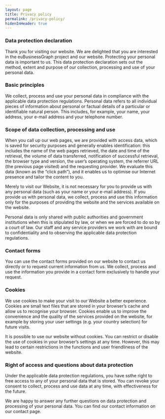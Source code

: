 ```yaml
---
layout: page
title: Privacy policy
permalink: /privacy-policy/
hidenInHeader: true
---
```


### Data protection declaration

Thank you for visiting our website. We are delighted that you are interested in the euBusinessGraph project and our website. Protecting your personal data is important to us. This data protection declaration sets out the method, extent and purpose of our collection, processing and use of your personal data.

### Basic principles

We collect, process and use your personal data in compliance with the applicable data protection regulations. Personal data refers to all individual pieces of information about personal or factual details of a particular or identifiable natural person. This includes, for example, your name, your address, your e-mail address and your telephone number.

### Scope of data collection, processing and use

When you call up our web pages, we are provided with access data, which is saved for security purposes and generally enables identification: this includes the name of the web pages retrieved, the date and time of the retrieval, the volume of data transferred, notification of successful retrieval, the browser type and version, the user’s operating system, the referrer URL (the previous page visited) and the requesting provider. We evaluate this data (known as the “click path”), and it enables us to optimise our Internet presence and tailor the content to you.

Merely to visit our Website, it is not necessary for you to provide us with any personal data (such as your name or your e-mail address). If you provide us with personal data, we collect, process and use this information only for the purposes of providing the website and the services available on the website.

Personal data is only shared with public authorities and government institutions when this is stipulated by law, or when we are forced to do so by a court of law. Our staff and any service providers we work with are bound to confidentiality and to observing the applicable data protection regulations.

### Contact forms

You can use the contact forms provided on our website to contact us directly or to request current information from us. We collect, process and use the information you provide in a contact form exclusively to handle your request.

### Cookies

We use cookies to make your visit to our Website a better experience. Cookies are small text files that are stored in your browser’s cache and allow us to recognise your browser. Cookies enable us to improve the convenience and the quality of the services provided on the website, for example by storing your user settings (e.g. your country selection) for future visits.

It is possible to use our website without cookies. You can restrict or disable the use of cookies in your browser’s settings at any time. However, this may lead to certain restrictions in the functions and user friendliness of the website.

### Right of access and questions about data protection
Under the applicable data protection regulations, you have ssthe right to free access to any of your personal data that is stored. You can revoke your consent to collect, process and use data at any time, with effectiveness for the future.

We are happy to answer any further questions on data protection and processing of your personal data. You can find our contact information on our contact page.
